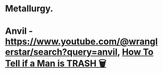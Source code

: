 # Metallurgy.
# Anvil - https://www.youtube.com/@wranglerstar/search?query=anvil, [How To Tell if a Man is TRASH 🗑️](https://youtu.be/-yQS4I9Lxvk)
